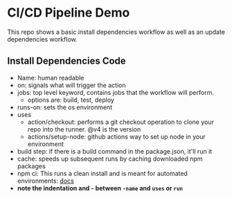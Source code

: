 # CI/CD Pipeline Demo

This repo shows a basic install dependencies workflow as well as an update dependencies workflow.

## Install Dependencies Code

- Name: human readable
- on: signals what will trigger the action
- jobs: top level keyword, contains jobs that the workflow will perform.
  - options are: build, test, deploy
- runs-on: sets the os environment
- uses
  - action/checkout: performs a git checkout operation to clone your repo into the runner. @v4 is the version
  - actions/setup-node: github actions way to set up node in your environment
- build step: if there is a build command in the package.json, it'll run it
- cache: speeds up subsequent runs by caching downloaded npm packages
- npm ci: This runs a clean install and is meant for automated environments: [docs](https://docs.npmjs.com/cli/v10/commands/npm-ci?v=true)
- **note the indentation and - between `-name` and `uses` or `run`**
